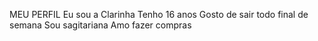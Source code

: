 MEU PERFIL
Eu sou a Clarinha
Tenho 16 anos
Gosto de sair todo final de semana
Sou sagitariana
Amo fazer compras
